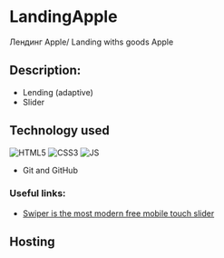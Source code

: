 # LandingApple
 Лендинг Apple/ Landing withs goods Apple
 
## Description:
- Lending (adaptive)
- Slider 

## Technology used

![HTML5](https://img.shields.io/badge/html5-%23E34F26.svg?style=for-the-badge&logo=html5&logoColor=white)
![CSS3](https://img.shields.io/badge/css3-%231572B6.svg?style=for-the-badge&logo=css3&logoColor=white) 
![JS](https://img.shields.io/badge/JS-JavaScript-blue?style=for-the-badge&logo=js&logoColor=white)

- Git and GitHub

### Useful links:
- [Swiper is the most modern free mobile touch slider](https://swiperjs.com)


## Hosting
